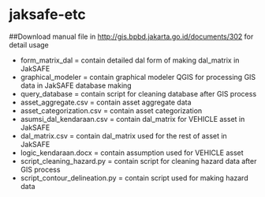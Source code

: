 # jaksafe-etc

##Download manual file in http://gis.bpbd.jakarta.go.id/documents/302 for detail usage

* form_matrix_dal               = contain detailed dal form of making dal_matrix in JakSAFE
* graphical_modeler             = contain graphical modeler QGIS for processing GIS data in JakSAFE database making
* query_database                = contain script for cleaning database after GIS process
* asset_aggregate.csv           = contain asset aggregate data
* asset_categorization.csv      = contain asset categorization
* asumsi_dal_kendaraan.csv      = contain dal_matrix for VEHICLE asset in JakSAFE
* dal_matrix.csv                = contain dal_matrix used for the rest of asset in JakSAFE
* logic_kendaraan.docx          = contain assumption used for VEHICLE asset
* script_cleaning_hazard.py     = contain script for cleaning hazard data after GIS process
* script_contour_delineation.py = contain script used for making hazard data
